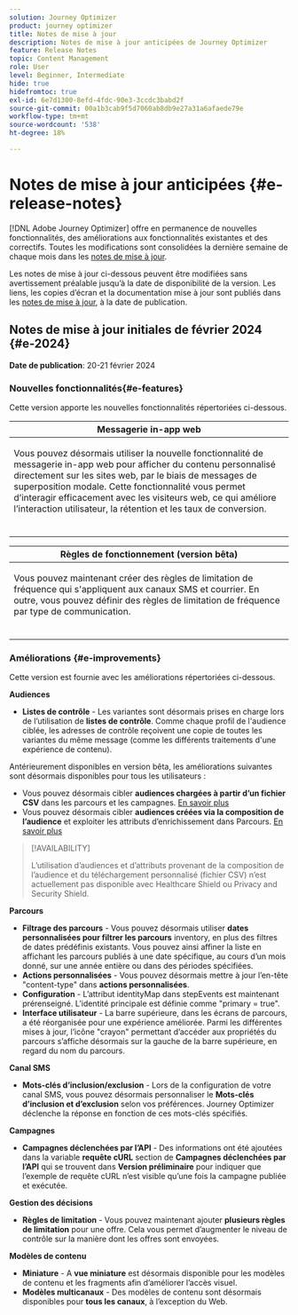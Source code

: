 ```yaml
---
solution: Journey Optimizer
product: journey optimizer
title: Notes de mise à jour
description: Notes de mise à jour anticipées de Journey Optimizer
feature: Release Notes
topic: Content Management
role: User
level: Beginner, Intermediate
hide: true
hidefromtoc: true
exl-id: 6e7d1300-8efd-4fdc-90e3-3ccdc3babd2f
source-git-commit: 00a1b3cab9f5d7060ab8db9e27a31a6afaede79e
workflow-type: tm+mt
source-wordcount: '538'
ht-degree: 18%

---
```


# Notes de mise à jour anticipées {#e-release-notes}

[!DNL Adobe Journey Optimizer] offre en permanence de nouvelles fonctionnalités, des améliorations aux fonctionnalités existantes et des correctifs. Toutes les modifications sont consolidées la dernière semaine de chaque mois dans les [notes de mise à jour](release-notes.md).

Les notes de mise à jour ci-dessous peuvent être modifiées sans avertissement préalable jusqu’à la date de disponibilité de la version. Les liens, les copies d’écran et la documentation mise à jour sont publiés dans les [notes de mise à jour](release-notes.md), à la date de publication.

## Notes de mise à jour initiales de février 2024 {#e-2024}

**Date de publication**: 20-21 février 2024

### Nouvelles fonctionnalités{#e-features}

Cette version apporte les nouvelles fonctionnalités répertoriées ci-dessous.


<table>
<thead>
<tr>
<th><strong>Messagerie in-app web</strong><br/></th>
</tr>
</thead>
<tbody>
<tr>
<td>
<p>Vous pouvez désormais utiliser la nouvelle fonctionnalité de messagerie in-app web pour afficher du contenu personnalisé directement sur les sites web, par le biais de messages de superposition modale. Cette fonctionnalité vous permet d’interagir efficacement avec les visiteurs web, ce qui améliore l’interaction utilisateur, la rétention et les taux de conversion.<br/><br/></p>
<!--img src="assets/do-not-localize/computed-attributes.gif"-->
</tr>
</tbody>
</table>


<table>
<thead>
<tr>
<th><strong>Règles de fonctionnement (version bêta)</strong><br/></th>
</tr>
</thead>
<tbody>
<tr>
<td>
<p>Vous pouvez maintenant créer des règles de limitation de fréquence qui s'appliquent aux canaux SMS et courrier. En outre, vous pouvez définir des règles de limitation de fréquence par type de communication.<br/><br/></p>
<!--img src="assets/do-not-localize/computed-attributes.gif"-->
</tr>
</tbody>
</table>



### Améliorations {#e-improvements}

Cette version est fournie avec les améliorations répertoriées ci-dessous.

**Audiences**

* **Listes de contrôle** - Les variantes sont désormais prises en charge lors de l’utilisation de **listes de contrôle**. Comme chaque profil de l&#39;audience ciblée, les adresses de contrôle reçoivent une copie de toutes les variantes du même message (comme les différents traitements d&#39;une expérience de contenu).

Antérieurement disponibles en version bêta, les améliorations suivantes sont désormais disponibles pour tous les utilisateurs :

* Vous pouvez désormais cibler **audiences chargées à partir d’un fichier CSV** dans les parcours et les campagnes. [En savoir plus](../audience/about-audiences.md#segments-in-journey-optimizer)
* Vous pouvez désormais cibler **audiences créées via la composition de l’audience** et exploiter les attributs d’enrichissement dans Parcours. [En savoir plus](../building-journeys/read-audience.md)

>[!AVAILABILITY]
>
>L’utilisation d’audiences et d’attributs provenant de la composition de l’audience et du téléchargement personnalisé (fichier CSV) n’est actuellement pas disponible avec Healthcare Shield ou Privacy and Security Shield.

**Parcours**

* **Filtrage des parcours** - Vous pouvez désormais utiliser **dates personnalisées pour filtrer les parcours** inventory, en plus des filtres de dates prédéfinis existants. Vous pouvez ainsi affiner la liste en affichant les parcours publiés à une date spécifique, au cours d’un mois donné, sur une année entière ou dans des périodes spécifiées.
* **Actions personnalisées** - Vous pouvez désormais mettre à jour l’en-tête &quot;content-type&quot; dans **actions personnalisées**.
* **Configuration** - L’attribut identityMap dans stepEvents est maintenant prérenseigné. L’identité principale est définie comme &quot;primary = true&quot;.
* **Interface utilisateur** - La barre supérieure, dans les écrans de parcours, a été réorganisée pour une expérience améliorée. Parmi les différentes mises à jour, l’icône &quot;crayon&quot; permettant d’accéder aux propriétés du parcours s’affiche désormais sur la gauche de la barre supérieure, en regard du nom du parcours.

**Canal SMS**

* **Mots-clés d’inclusion/exclusion** - Lors de la configuration de votre canal SMS, vous pouvez désormais personnaliser le **Mots-clés d’inclusion et d’exclusion** selon vos préférences. Journey Optimizer déclenche la réponse en fonction de ces mots-clés spécifiés.

**Campagnes**

* **Campagnes déclenchées par l’API** - Des informations ont été ajoutées dans la variable **requête cURL** section de **Campagnes déclenchées par l’API** qui se trouvent dans **Version préliminaire** pour indiquer que l’exemple de requête cURL n’est visible qu’une fois la campagne publiée et exécutée.

**Gestion des décisions**

* **Règles de limitation** - Vous pouvez maintenant ajouter **plusieurs règles de limitation** pour une offre. Cela vous permet d’augmenter le niveau de contrôle sur la manière dont les offres sont envoyées.

**Modèles de contenu**

* **Miniature** - A **vue miniature** est désormais disponible pour les modèles de contenu et les fragments afin d’améliorer l’accès visuel.
* **Modèles multicanaux** - Des modèles de contenu sont désormais disponibles pour **tous les canaux**, à l’exception du Web.